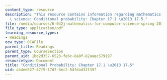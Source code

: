 ```yaml
---
content_type: resource
description: "This resource contains information regarding mathematics for computer\
  \ science: Conditional probability: Chapter 17.1 \u2013 17.5."
file: /media/courses/6-042j-mathematics-for-computer-science-spring-2015/ab4ed52747f917d73ec254fdad32f39f_MIT6_042JS15_Session29.pdf
file_type: application/pdf
learning_resource_types:
- Readings
ocw_type: OCWFile
parent_title: Readings
parent_type: CourseSection
parent_uid: 1bd2d357-6523-fe6c-8a8f-82aaec579197
resourcetype: Document
title: "Conditional Probability: Chapter 17.1 \u2013 17.5"
uid: ab4ed527-47f9-17d7-3ec2-54fdad32f39f
---
```

